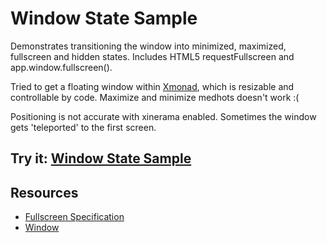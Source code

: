 # Window State Sample

Demonstrates transitioning the window into minimized, maximized, fullscreen
and hidden states. Includes HTML5 requestFullscreen and app.window.fullscreen().

Tried to get a floating window within [Xmonad](http://xmonad.org), which is
resizable and controllable by code. Maximize and minimize medhots doesn't work
:(

Positioning is not accurate with xinerama enabled. Sometimes the window gets 'teleported' to the first screen.

## Try it: [Window State Sample](https://chrome.google.com/webstore/detail/window-state-sample/hcbhfbnaaancmblfhdknlnojpafjohbi)

## Resources

* [Fullscreen Specification](http://dvcs.w3.org/hg/fullscreen/raw-file/tip/Overview.html)
* [Window](http://developer.chrome.com/trunk/apps/app.window.html)
